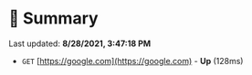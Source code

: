 # 📖 Summary
Last updated: **8/28/2021, 3:47:18 PM**

- `GET` [https://google.com](https://google.com) - **Up** (128ms)
